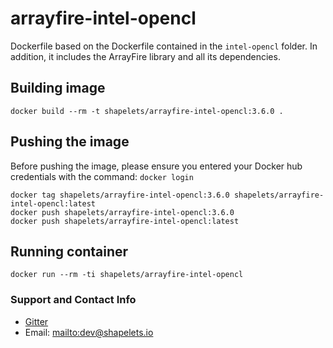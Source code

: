 # arrayfire-intel-opencl

Dockerfile based on the Dockerfile contained in the `intel-opencl` folder. In addition, it includes the ArrayFire library and all its dependencies.


## Building image

```
docker build --rm -t shapelets/arrayfire-intel-opencl:3.6.0 .
```

## Pushing the image

Before pushing the image, please ensure you entered your Docker hub credentials with the command: `docker login`

```
docker tag shapelets/arrayfire-intel-opencl:3.6.0 shapelets/arrayfire-intel-opencl:latest
docker push shapelets/arrayfire-intel-opencl:3.6.0
docker push shapelets/arrayfire-intel-opencl:latest
```

## Running container

```
docker run --rm -ti shapelets/arrayfire-intel-opencl
```

### Support and Contact Info

* [Gitter](https://gitter.im/shapelets-io/khiva?source=orgpage)
* Email: <mailto:dev@shapelets.io>